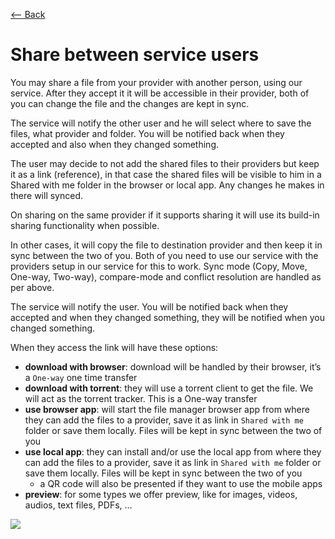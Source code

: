 [⟵ Back](../features.md#features)

# Share between service users

You may share a file from your provider with another person, using our service. After they accept it it will be accessible in their provider, both of you can change the file and the changes are kept in sync.

The service will notify the other user and he will select where to save the files, what provider and folder. You will be notified back when they accepted and also when they changed something.

The user may decide to not add the shared files to their providers but keep it as a link (reference), in that case the shared files will be visible to him in a Shared with me folder in the browser or local app. Any changes he makes in there will synced.

On sharing on the same provider if it supports sharing it will use its build-in sharing functionality when possible.

In other cases, it will copy the file to destination provider and then keep it in sync between the two of you. Both of you need to use our service with the providers setup in our service for this to work. Sync mode (Copy, Move, One-way, Two-way), compare-mode and conflict resolution are handled as per above.

The service will notify the user. You will be notified back when they accepted and when they changed something, they will be notified when you changed something.

When they access the link will have these options:
- **download with browser**: download will be handled by their browser, it’s a `One-way` one time transfer
- **download with torrent**: they will use a torrent client to get the file. We will act as the torrent tracker. This is a One-way transfer
- **use browser app**: will start the file manager browser app from where they can add the files to a provider, save it as link in `Shared with me` folder or save them locally. Files will be kept in sync between the two of you
- **use local app**: they can install and/or use the local app from where they can add the files to a provider, save it as link in `Shared with me` folder or save them locally. Files will be kept in sync between the two of you
    - a QR code will also be presented if they want to use the mobile apps
- **preview**: for some types we offer preview, like for images, videos, audios, text files, PDFs, ...

![](https://github.com/radumarias/syncoxiders/blob/main/website/resources/share-others.png?raw=true)
